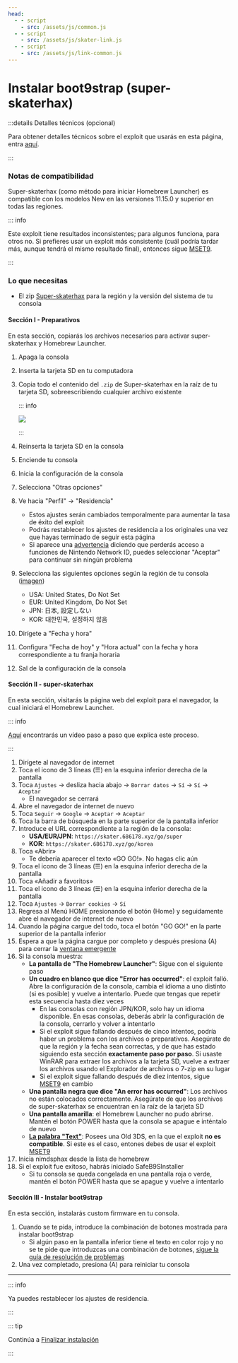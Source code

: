 ```yaml
---
head:
  - - script
    - src: /assets/js/common.js
  - - script
    - src: /assets/js/skater-link.js
  - - script
    - src: /assets/js/link-common.js
---
```


# Instalar boot9strap (super-skaterhax)

:::details Detalles técnicos (opcional)

Para obtener detalles técnicos sobre el exploit que usarás en esta página, entra [aquí](https://github.com/zoogie/super-skaterhax).

:::

### Notas de compatibilidad

Super-skaterhax (como método para iniciar Homebrew Launcher) es compatible con los modelos New en las versiones 11.15.0 y superior en todas las regiones.

::: info

Este exploit tiene resultados inconsistentes; para algunos funciona, para otros no. Si prefieres usar un exploit más consistente (cuál podría tardar más, aunque tendrá el mismo resultado final), entonces sigue [MSET9](installing-boot9strap-\(mset9\)).

:::

### Lo que necesitas

- El zip [Super-skaterhax](https://skater.nintendohomebrew.com) para la región y la versión del sistema de tu consola

#### Sección I - Preparativos

En esta sección, copiarás los archivos necesarios para activar super-skaterhax y Homebrew Launcher.

1. Apaga la consola

2. Inserta la tarjeta SD en tu computadora

3. Copia todo el contenido del `.zip` de Super-skaterhax en la raíz de tu tarjeta SD, sobreescribiendo cualquier archivo existente

    ::: info

    ![](/images/screenshots/skaterhax/skater-root-layout.png)

    :::

4. Reinserta la tarjeta SD en la consola

5. Enciende tu consola

6. Inicia la configuración de la consola

7. Selecciona "Otras opciones"

8. Ve hacia "Perfil" -> "Residencia"
    - Estos ajustes serán cambiados temporalmente para aumentar la tasa de éxito del exploit
    - Podrás restablecer los ajustes de residencia a los originales una vez que hayas terminado de seguir esta página
    - Si aparece una [advertencia](/images/screenshots/skaterhax/country-change-notice.png) diciendo que perderás acceso a funciones de Nintendo Network ID, puedes seleccionar "Aceptar" para continuar sin ningún problema

9. Selecciona las siguientes opciones según la región de tu consola ([imagen](/images/screenshots/skaterhax/skater-lang.png))
    - USA: United States, Do Not Set
    - EUR: United Kingdom, Do Not Set
    - JPN: 日本, 設定しない
    - KOR: 대한민국, 설정하지 않음

10. Dirígete a "Fecha y hora"

11. Configura "Fecha de hoy" y "Hora actual" con la fecha y hora correspondiente a tu franja horaria

12. Sal de la configuración de la consola

#### Sección II - super-skaterhax

En esta sección, visitarás la página web del exploit para el navegador, la cual iniciará el Homebrew Launcher.

::: info

[Aquí](https://www.youtube.com/watch?v=DEcZB72vJts) encontrarás un vídeo paso a paso que explica este proceso.

:::

1. Dirígete al navegador de internet
2. Toca el icono de 3 líneas (☰) en la esquina inferior derecha de la pantalla
3. Toca `Ajustes` -> desliza hacia abajo -> `Borrar datos` -> `Sí` -> `Sí` -> `Aceptar`
    - El navegador se cerrará
4. Abre el navegador de internet de nuevo
5. Toca `Seguir` -> `Google` -> `Aceptar` -> `Aceptar`
6. Toca la barra de búsqueda en la parte superior de la pantalla inferior
7. Introduce el URL correspondiente a la región de la consola:
    - **USA/EUR/JPN**: `https://skater.686178.xyz/go/super`
    - **KOR**: `https://skater.686178.xyz/go/korea`
8. Toca «Abrir»
    - Te debería aparecer el texto «GO GO!». No hagas clic aún
9. Toca el icono de 3 líneas (☰) en la esquina inferior derecha de la pantalla
10. Toca «Añadir a favoritos»
11. Toca el icono de 3 líneas (☰) en la esquina inferior derecha de la pantalla
12. Toca `Ajustes` -> `Borrar cookies` -> `Sí`
13. Regresa al Menú HOME presionando el botón (Home) y seguidamente abre el navegador de internet de nuevo
14. Cuando la página cargue del todo, toca el botón "GO GO!" en la parte superior de la pantalla inferior
15. Espera a que la página cargue por completo y después presiona (A) para cerrar la [ventana emergente](/images/screenshots/skaterhax/skater-popup.png)
16. Si la consola muestra:
    - **La pantalla de "The Homebrew Launcher"**: Sigue con el siguiente paso
    - **Un cuadro en blanco que dice "Error has occurred"**: el exploit falló. Abre la configuración de la consola, cambia el idioma a uno distinto (si es posible) y vuelve a intentarlo. Puede que tengas que repetir esta secuencia hasta diez veces
        - En las consolas con región JPN/KOR, solo hay un idioma disponible. En esas consolas, deberás abrir la configuración de la consola, cerrarlo y volver a intentarlo
        - Si el exploit sigue fallando después de cinco intentos, podría haber un problema con los archivos o preparativos. Asegúrate de que la región y la fecha sean correctas, y de que has estado siguiendo esta sección **exactamente paso por paso**. Si usaste WinRAR para extraer los archivos a la tarjeta SD, vuelve a extraer los archivos usando el Explorador de archivos o 7-zip en su lugar
        - Si el exploit sigue fallando después de diez intentos, sigue [MSET9](installing-boot9strap-\(mset9\)) en cambio
    - **Una pantalla negra que dice "An error has occurred"**: Los archivos no están colocados correctamente. Asegúrate de que los archivos de super-skaterhax se encuentran en la raíz de la tarjeta SD
    - **Una pantalla amarilla**: el Homebrew Launcher no pudo abrirse. Mantén el botón POWER hasta que la consola se apague e inténtalo de nuevo
    - **[La palabra "Text"](/images/screenshots/skaterhax/skater-old3ds.png)**: Posees una Old 3DS, en la que el exploit **no es compatible**. Si este es el caso, entones debes de usar el exploit [MSET9](installing-boot9strap-\(mset9\))
17. Inicia nimdsphax desde la lista de homebrew
18. Si el exploit fue exitoso, habrás iniciado SafeB9SInstaller
    - Si tu consola se queda congelada en una pantalla roja o verde, mantén el botón POWER hasta que se apague y vuelve a intentarlo

#### Sección III - Instalar boot9strap

En esta sección, instalarás custom firmware en tu consola.

1. Cuando se te pida, introduce la combinación de botones mostrada para instalar boot9strap
    - Si algún paso en la pantalla inferior tiene el texto en color rojo y no se te pide que introduzcas una combinación de botones, [sigue la guía de resolución de problemas](troubleshooting-super-skaterhax)
2. Una vez completado, presiona (A) para reiniciar tu consola

<!--@include: ./_include/configure-luma3ds.md -->

<!--@include: ./_include/luma3ds-installed-note.md -->

___

::: info

Ya puedes restablecer los ajustes de residencia.

:::

::: tip

Continúa a [Finalizar instalación](finalizing-setup)

:::
